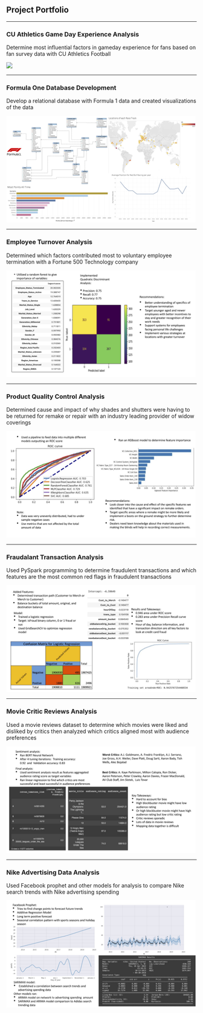 ## Project Portfolio

---

### CU Athletics Game Day Experience Analysis
Determine most influential factors in gameday experience for fans based on fan survey data with CU Athletics Football 

<img src="images/slide1.jp2"/>  

---

### Formula One Database Development
Develop a relational database with Formula 1 data and created visualizations of the data 

<img src="images/slide2.jpg" height="282"/> 

---

### Employee Turnover Analysis
Determined which factors contributed most to voluntary employee termination with a Fortune 500 Technology company   

<img src="images/slide3.jpg" height="282"/>  

---

### Product Quality Control Analysis
Determined cause and impact of why shades and shutters were having to be returned for remake or repair with an industry leading provider of widow coverings

<img src="images/slide4.jpg" height="282"/> 

---

### Fraudalant Transaction Analysis
Used PySpark programming to determine fraudulent transactions and which features are the most common red flags in fraudulent transactions

<img src="images/slide5.jpg" height="282"/> 

---

### Movie Critic Reviews Analysis
Used a movie reviews dataset to determine which movies were liked and disliked by critics then analyzed which critics aligned most with audience preferences 

<img src="images/slide6.jpg" height="282"/> 

---

### Nike Advertising Data Analysis 
Used Facebook prophet and other models for analysis to compare Nike search trends with Nike advertising spending 

<img src="images/slide7.jpg" height="282"/> 

<p style="font-size:11px">  
